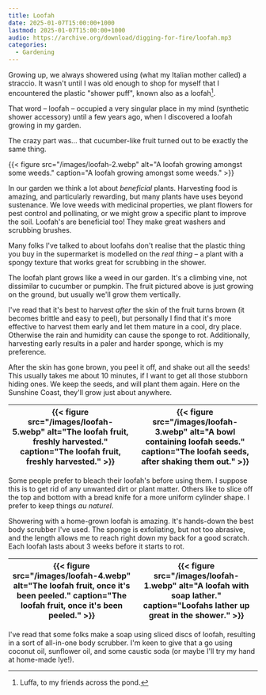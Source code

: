 ```yaml
---
title: Loofah
date: 2025-01-07T15:00:00+1000
lastmod: 2025-01-07T15:00:00+1000
audio: https://archive.org/download/digging-for-fire/loofah.mp3
categories:
  - Gardening
---
```


Growing up, we always showered using (what my Italian mother called) a straccio. It wasn't until I was old enough to shop for myself that I encountered the plastic "shower puff", known also as a loofah[^1].

That word – loofah – occupied a very singular place in my mind (synthetic shower accessory) until a few years ago, when I discovered a loofah growing in my garden.

The crazy part was… that cucumber-like fruit turned out to be exactly the same thing.

<!--more-->

{{< figure src="/images/loofah-2.webp" alt="A loofah growing amongst some weeds." caption="A loofah growing amongst some weeds." >}}

In our garden we think a lot about *beneficial* plants. Harvesting food is amazing, and particularly rewarding, but many plants have uses beyond sustenance. We love weeds with medicinal properties, we plant flowers for pest control and pollinating, or we might grow a specific plant to improve the soil. Loofah's are beneficial too! They make great washers and scrubbing brushes.

Many folks I've talked to about loofahs don't realise that the plastic thing you buy in the supermarket is modelled on the _real thing_ – a plant with a spongy texture that works great for scrubbing in the shower.

The loofah plant grows like a weed in our garden. It's a climbing vine, not dissimilar to cucumber or pumpkin. The fruit pictured above is just growing on the ground, but usually we'll grow them vertically.

I've read that it's best to harvest *after* the skin of the fruit turns brown (it becomes brittle and easy to peel), but personally I find that it's more effective to harvest them early and let them mature in a cool, dry place. Otherwise the rain and humidity can cause the sponge to rot. Additionally, harvesting early results in a paler and harder sponge, which is my preference.

After the skin has gone brown, you peel it off, and shake out all the seeds! This usually takes me about 10 minutes, if I want to get all those stubborn hiding ones. We keep the seeds, and will plant them again. Here on the Sunshine Coast, they'll grow just about anywhere.

| {{< figure src="/images/loofah-5.webp" alt="The loofah fruit, freshly harvested." caption="The loofah fruit, freshly harvested." >}} | {{< figure src="/images/loofah-3.webp" alt="A bowl containing loofah seeds." caption="The loofah seeds, after shaking them out." >}} |
|:-:|:-:|

Some people prefer to bleach their loofah's before using them. I suppose this is to get rid of any unwanted dirt or plant matter. Others like to slice off the top and bottom with a bread knife for a more uniform cylinder shape. I prefer to keep things *au naturel*.

Showering with a home-grown loofah is amazing. It's hands-down the best body scrubber I've used. The sponge is exfoliating, but not too abrasive, and the length allows me to reach right down my back for a good scratch. Each loofah lasts about 3 weeks before it starts to rot.

| {{< figure src="/images/loofah-4.webp" alt="The loofah fruit, once it's been peeled." caption="The loofah fruit, once it's been peeled." >}} | {{< figure src="/images/loofah-1.webp" alt="A loofah with soap lather." caption="Loofahs lather up great in the shower." >}} |
|:-:|:-:|

I've read that some folks make a soap using sliced discs of loofah, resulting in a sort of all-in-one body scrubber. I'm keen to give that a go using coconut oil, sunflower oil, and some caustic soda (or maybe I'll try my hand at home-made lye!). 

[^1]: Luffa, to my friends across the pond.